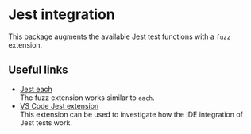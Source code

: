 # Jest integration

This package augments the available [Jest](https://jestjs.io/) test functions
with a `fuzz` extension.

## Useful links

- [Jest each](https://github.com/facebook/jest/tree/main/packages/jest-each)  
  The fuzz extension works similar to `each`.
- [VS Code Jest extension](https://github.com/jest-community/vscode-jest)  
  This extension can be used to investigate how the IDE integration of Jest
  tests work.

